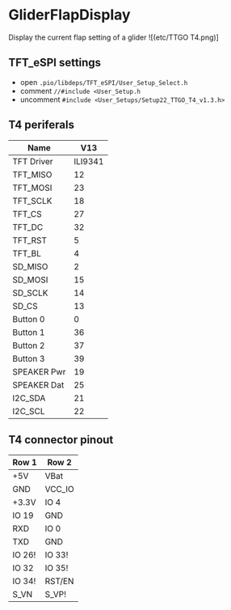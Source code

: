 # GliderFlapDisplay
Display the current flap setting of a glider
![(etc/TTGO T4.png)]

## TFT_eSPI settings
- open `.pio/libdeps/TFT_eSPI/User_Setup_Select.h`
- comment `//#include <User_Setup.h`
- uncomment `#include <User_Setups/Setup22_TTGO_T4_v1.3.h>`

## T4 periferals
| Name        | V13     |
| ----------- | ------- |
| TFT Driver  | ILI9341 |
| TFT_MISO    | 12      |
| TFT_MOSI    | 23      |
| TFT_SCLK    | 18      |
| TFT_CS      | 27      |
| TFT_DC      | 32      |
| TFT_RST     | 5       |
| TFT_BL      | 4       |
| SD_MISO     | 2       |
| SD_MOSI     | 15      |
| SD_SCLK     | 14      |
| SD_CS       | 13      |
| Button 0    | 0       |
| Button 1    | 36      |
| Button 2    | 37      |
| Button 3    | 39      |
| SPEAKER Pwr | 19      |
| SPEAKER Dat | 25      |
| I2C_SDA     | 21      |
| I2C_SCL     | 22      |

## T4 connector pinout
| Row 1   | Row 2   |
| ------- | ------- |
| +5V     | VBat    |
| GND     | VCC_IO  |
| +3.3V   | IO 4    |
| IO 19   | GND     |
| RXD     | IO 0    |
| TXD     | GND     |
| IO 26!  | IO 33!  |
| IO 32   | IO 35!  |
| IO 34!  | RST/EN  |
| S_VN    | S_VP!   |